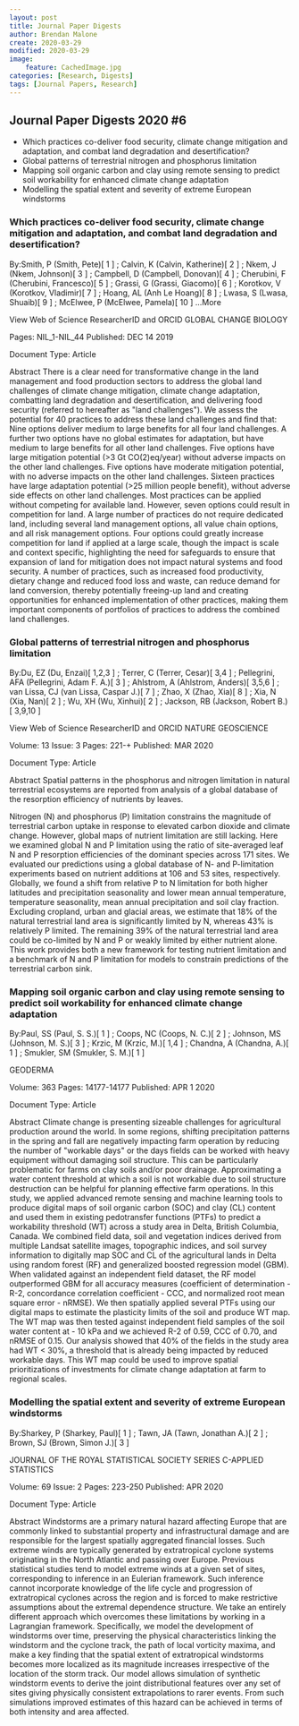 ```yaml
---
layout: post
title: Journal Paper Digests
author: Brendan Malone
create: 2020-03-29
modified: 2020-03-29
image:
    feature: CachedImage.jpg
categories: [Research, Digests]
tags: [Journal Papers, Research]
---
```


## Journal Paper Digests 2020 #6

* Which practices co-deliver food security, climate change mitigation and adaptation, and combat land degradation and desertification?
* Global patterns of terrestrial nitrogen and phosphorus limitation
* Mapping soil organic carbon and clay using remote sensing to predict soil workability for enhanced climate change adaptation
* Modelling the spatial extent and severity of extreme European windstorms







<!--more-->


###  Which practices co-deliver food security, climate change mitigation and adaptation, and combat land degradation and desertification?

By:Smith, P (Smith, Pete)[ 1 ] ; Calvin, K (Calvin, Katherine)[ 2 ] ; Nkem, J (Nkem, Johnson)[ 3 ] ; Campbell, D (Campbell, Donovan)[ 4 ] ; Cherubini, F (Cherubini, Francesco)[ 5 ] ; Grassi, G (Grassi, Giacomo)[ 6 ] ; Korotkov, V (Korotkov, Vladimir)[ 7 ] ; Hoang, AL (Anh Le Hoang)[ 8 ] ; Lwasa, S (Lwasa, Shuaib)[ 9 ] ; McElwee, P (McElwee, Pamela)[ 10 ] ...More

View Web of Science ResearcherID and ORCID
GLOBAL CHANGE BIOLOGY

Pages: NIL_1-NIL_44
Published: DEC 14 2019

Document Type: Article

Abstract
There is a clear need for transformative change in the land management and food production sectors to address the global land challenges of climate change mitigation, climate change adaptation, combatting land degradation and desertification, and delivering food security (referred to hereafter as "land challenges"). We assess the potential for 40 practices to address these land challenges and find that: Nine options deliver medium to large benefits for all four land challenges. A further two options have no global estimates for adaptation, but have medium to large benefits for all other land challenges. Five options have large mitigation potential (>3 Gt CO(2)eq/year) without adverse impacts on the other land challenges. Five options have moderate mitigation potential, with no adverse impacts on the other land challenges. Sixteen practices have large adaptation potential (>25 million people benefit), without adverse side effects on other land challenges. Most practices can be applied without competing for available land. However, seven options could result in competition for land. A large number of practices do not require dedicated land, including several land management options, all value chain options, and all risk management options. Four options could greatly increase competition for land if applied at a large scale, though the impact is scale and context specific, highlighting the need for safeguards to ensure that expansion of land for mitigation does not impact natural systems and food security. A number of practices, such as increased food productivity, dietary change and reduced food loss and waste, can reduce demand for land conversion, thereby potentially freeing-up land and creating opportunities for enhanced implementation of other practices, making them important components of portfolios of practices to address the combined land challenges.

### Global patterns of terrestrial nitrogen and phosphorus limitation
By:Du, EZ (Du, Enzai)[ 1,2,3 ] ; Terrer, C (Terrer, Cesar)[ 3,4 ] ; Pellegrini, AFA (Pellegrini, Adam F. A.)[ 3 ] ; Ahlstrom, A (Ahlstrom, Anders)[ 3,5,6 ] ; van Lissa, CJ (van Lissa, Caspar J.)[ 7 ] ; Zhao, X (Zhao, Xia)[ 8 ] ; Xia, N (Xia, Nan)[ 2 ] ; Wu, XH (Wu, Xinhui)[ 2 ] ; Jackson, RB (Jackson, Robert B.)[ 3,9,10 ]

View Web of Science ResearcherID and ORCID
NATURE GEOSCIENCE

Volume: 13 Issue: 3 Pages: 221-+
Published: MAR 2020

Document Type: Article

Abstract
Spatial patterns in the phosphorus and nitrogen limitation in natural terrestrial ecosystems are reported from analysis of a global database of the resorption efficiency of nutrients by leaves.

Nitrogen (N) and phosphorus (P) limitation constrains the magnitude of terrestrial carbon uptake in response to elevated carbon dioxide and climate change. However, global maps of nutrient limitation are still lacking. Here we examined global N and P limitation using the ratio of site-averaged leaf N and P resorption efficiencies of the dominant species across 171 sites. We evaluated our predictions using a global database of N- and P-limitation experiments based on nutrient additions at 106 and 53 sites, respectively. Globally, we found a shift from relative P to N limitation for both higher latitudes and precipitation seasonality and lower mean annual temperature, temperature seasonality, mean annual precipitation and soil clay fraction. Excluding cropland, urban and glacial areas, we estimate that 18% of the natural terrestrial land area is significantly limited by N, whereas 43% is relatively P limited. The remaining 39% of the natural terrestrial land area could be co-limited by N and P or weakly limited by either nutrient alone. This work provides both a new framework for testing nutrient limitation and a benchmark of N and P limitation for models to constrain predictions of the terrestrial carbon sink.


### Mapping soil organic carbon and clay using remote sensing to predict soil workability for enhanced climate change adaptation

By:Paul, SS (Paul, S. S.)[ 1 ] ; Coops, NC (Coops, N. C.)[ 2 ] ; Johnson, MS (Johnson, M. S.)[ 3 ] ; Krzic, M (Krzic, M.)[ 1,4 ] ; Chandna, A (Chandna, A.)[ 1 ] ; Smukler, SM (Smukler, S. M.)[ 1 ]

GEODERMA

Volume: 363 Pages: 14177-14177
Published: APR 1 2020

Document Type: Article

Abstract
Climate change is presenting sizeable challenges for agricultural production around the world. In some regions, shifting precipitation patterns in the spring and fall are negatively impacting farm operation by reducing the number of "workable days" or the days fields can be worked with heavy equipment without damaging soil structure. This can be particularly problematic for farms on clay soils and/or poor drainage. Approximating a water content threshold at which a soil is not workable due to soil structure destruction can be helpful for planning effective farm operations. In this study, we applied advanced remote sensing and machine learning tools to produce digital maps of soil organic carbon (SOC) and clay (CL) content and used them in existing pedotransfer functions (PTFs) to predict a workability threshold (WT) across a study area in Delta, British Columbia, Canada. We combined field data, soil and vegetation indices derived from multiple Landsat satellite images, topographic indices, and soil survey information to digitally map SOC and CL of the agricultural lands in Delta using random forest (RF) and generalized boosted regression model (GBM). When validated against an independent field dataset, the RF model outperformed GBM for all accuracy measures (coefficient of determination - R-2, concordance correlation coefficient - CCC, and normalized root mean square error - nRMSE). We then spatially applied several PTFs using our digital maps to estimate the plasticity limits of the soil and produce WT map. The WT map was then tested against independent field samples of the soil water content at - 10 kPa and we achieved R-2 of 0.59, CCC of 0.70, and nRMSE of 0.15. Our analysis showed that 40% of the fields in the study area had WT < 30%, a threshold that is already being impacted by reduced workable days. This WT map could be used to improve spatial prioritizations of investments for climate change adaptation at farm to regional scales.

### Modelling the spatial extent and severity of extreme European windstorms

By:Sharkey, P (Sharkey, Paul)[ 1 ] ; Tawn, JA (Tawn, Jonathan A.)[ 2 ] ; Brown, SJ (Brown, Simon J.)[ 3 ]

JOURNAL OF THE ROYAL STATISTICAL SOCIETY SERIES C-APPLIED STATISTICS

Volume: 69 Issue: 2 Pages: 223-250
Published: APR 2020

Document Type: Article

Abstract
Windstorms are a primary natural hazard affecting Europe that are commonly linked to substantial property and infrastructural damage and are responsible for the largest spatially aggregated financial losses. Such extreme winds are typically generated by extratropical cyclone systems originating in the North Atlantic and passing over Europe. Previous statistical studies tend to model extreme winds at a given set of sites, corresponding to inference in an Eulerian framework. Such inference cannot incorporate knowledge of the life cycle and progression of extratropical cyclones across the region and is forced to make restrictive assumptions about the extremal dependence structure. We take an entirely different approach which overcomes these limitations by working in a Lagrangian framework. Specifically, we model the development of windstorms over time, preserving the physical characteristics linking the windstorm and the cyclone track, the path of local vorticity maxima, and make a key finding that the spatial extent of extratropical windstorms becomes more localized as its magnitude increases irrespective of the location of the storm track. Our model allows simulation of synthetic windstorm events to derive the joint distributional features over any set of sites giving physically consistent extrapolations to rarer events. From such simulations improved estimates of this hazard can be achieved in terms of both intensity and area affected.